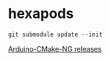 # hexapods

`git submodule update --init`

[Arduino-CMake-NG releases ](https://github.com/arduino-cmake/Arduino-CMake-NG/releases)